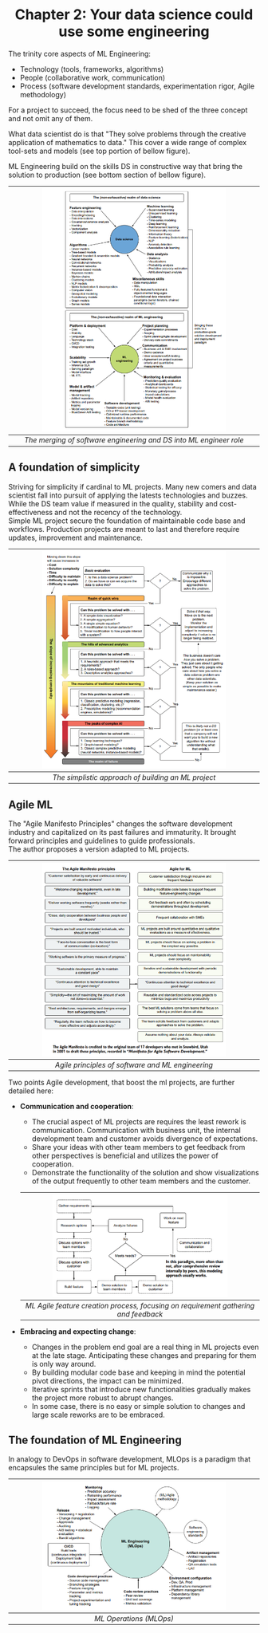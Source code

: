 <div align="center">

# Chapter 2: Your data science could use some engineering
</div>

The trinity core aspects of ML Engineering:
* Technology (tools, frameworks, algorithms)
* People (collaborative work, communication)
* Process (software development standards, experimentation rigor, Agile methodology)

For a project to succeed, the focus need to be shed of the three concept and not omit any of them.

What data scientist do is that "They solve problems through the creative application of mathematics to data." This cover a wide range of complex tool-sets and models (see top portion of bellow figure).  

ML Engineering build on the skills DS in constructive way that bring the solution to production (see bottom section of bellow figure).


<div align="center">

| <img width="75%" src="resources/ch2-ds-ml-engineer-roles.png"> | 
|:--:| 
| *The merging of software engineering and DS into ML engineer role* |
</div>


## A foundation of simplicity

Striving for simplicity if cardinal to ML projects. Many new comers and data scientist fall into pursuit of applying the latests technologies and buzzes. While the DS team value if measured in the quality, stability and cost-effectiveness and not the recency of the technology.  
Simple ML project secure the foundation of maintainable code base and workflows. Production projects are meant to last and therefore require updates, improvement and maintenance.

<div align="center">

| <img width="75%" src="resources/ch2-simple-ml-approach.png"> | 
|:--:| 
| *The simplistic approach of building an ML project* |
</div>


## Agile ML

The "Agile Manifesto Principles" changes the software development industry and capitalized on its past failures and immaturity. It brought forward principles and guidelines to guide professionals.  
The author proposes a version adapted to ML projects.

<div align="center">

| <img width="75%" src="resources/ch2-agile-ml.png"> | 
|:--:| 
| *Agile principles of software and ML engineering* |
</div>

Two points Agile development, that boost the ml projects, are further detailed here:
 * **Communication and cooperation**:
    * The crucial aspect of ML projects are requires the least rework is communication. Communication with business unit, the internal development team and customer avoids divergence of expectations.  
    * Share your ideas with other team members to get feedback from other perspectives is beneficial and utilizes the power of cooperation.
    * Demonstrate the functionality of the solution and show visualizations of the output frequently to other team members and the customer. 
    <div align="center">

    | <img width="75%" src="resources/ch2-ml-agile-communication.png"> | 
    |:--:| 
    | *ML Agile feature creation process, focusing on requirement gathering and feedback* |
    </div>
* **Embracing and expecting change**:
  * Changes in the problem end goal are a real thing in ML projects even at the late stage. Anticipating these changes and preparing for them is only way around.
  * By building modular code base and keeping in mind the potential pivot directions, the impact can be minimized.
  * Iterative sprints that introduce new functionalities gradually makes the project more robust to abrupt changes.
  * In some case, there is no easy or simple solution to changes and large scale reworks are to be embraced.

## The foundation of  ML Engineering
In analogy to DevOps in software development, MLOps is a paradigm that encapsules the same principles but for ML projects.


<div align="center">

| <img width="75%" src="resources/ch2-mlops.png"> | 
|:--:| 
| *ML Operations (MLOps)* |
</div>